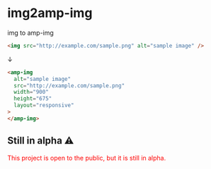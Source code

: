 # img2amp-img

img to amp-img

```html
<img src="http://example.com/sample.png" alt="sample image" />
```

↓

```html
<amp-img
  alt="sample image"
  src="http://example.com/sample.png"
  width="900"
  height="675"
  layout="responsive"
>
</amp-img>
```

## Still in alpha ⚠️

<font color="red">This project is open to the public, but it is still in alpha.</font>
